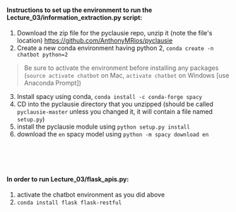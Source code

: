 #### Instructions to set up the environment to run the Lecture_03/information_extraction.py script:
1) Download the zip file for the pyclausie repo, unzip it (note the file's location) https://github.com/AnthonyMRios/pyclausie
2) Create a new conda environment having python 2, `conda create -n chatbot python=2`
> Be sure to activate the environment before installing any packages (`source activate chatbot` on Mac, `activate chatbot` on Windows [use Anaconda Prompt])

3) Install spacy using conda, `conda install -c conda-forge spacy`
4) CD into the pyclausie directory that you unzipped (should be called `pyclausie-master` unless you changed it, it will contain a file named `setup.py`)
5) install the pyclausie module using `python setup.py install`
6) download the `en` spacy model using `python -m spacy download en`

<br>
<br>
<br>

#### In order to run Lecture_03/flask_apis.py:
1) activate the chatbot environment as you did above
2) `conda install flask flask-restful`